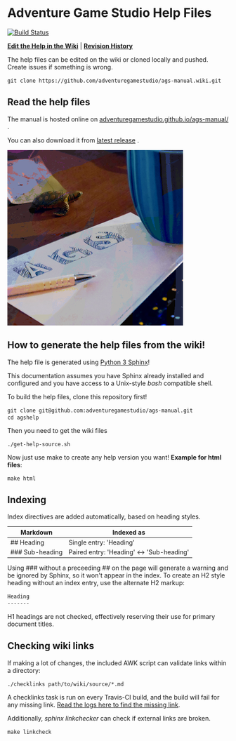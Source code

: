 # Adventure Game Studio Help Files

[![Build Status](https://travis-ci.org/adventuregamestudio/ags-manual.svg?branch=master)](https://travis-ci.org/adventuregamestudio/ags-manual)

[**Edit the Help in the Wiki**](https://github.com/adventuregamestudio/ags-manual/wiki) | [**Revision History**](https://github.com/adventuregamestudio/ags-manual/wiki/_history)

The help files can be edited on the wiki or cloned locally and pushed. Create issues if something is wrong.

    git clone https://github.com/adventuregamestudio/ags-manual.wiki.git

## Read the help files

The manual is hosted online on [adventuregamestudio.github.io/ags-manual/](https://adventuregamestudio.github.io/ags-manual) .

You can also download it from [latest release](https://github.com/adventuregamestudio/ags-manual/releases/latest) .

![](ags-manual-readme.png)

## How to generate the help files from the wiki!

The help file is generated using [Python 3 Sphinx](http://www.sphinx-doc.org/en/master/)!

This documentation assumes you have Sphinx already installed and configured and you have access to a Unix-style *bash* compatible shell.

To build the help files, clone this repository first!

    git clone git@github.com:adventuregamestudio/ags-manual.git
    cd agshelp

Then you need to get the wiki files

    ./get-help-source.sh

Now just use make to create any help version you want! **Example for html files**:

    make html

## Indexing

Index directives are added automatically, based on heading styles.

Markdown | Indexed as
--- | ---
\#\# Heading | Single entry: 'Heading'
\#\#\# Sub-heading | Paired entry: 'Heading' <-> 'Sub-heading'

Using \#\#\# without a preceeding \#\# on the page will generate a warning and be ignored by Sphinx, so it won't appear in the index. To create an H2 style heading without an index entry, use the alternate H2 markup:

    Heading
    -------
    
H1 headings are not checked, effectively reserving their use for primary document titles.

## Checking wiki links

If making a lot of changes, the included AWK script can validate links within a directory:

    ./checklinks path/to/wiki/source/*.md

A checklinks task is run on every Travis-CI build, and the build will fail for any missing link. [Read the logs here to find the missing link](https://travis-ci.org/adventuregamestudio/ags-manual).

Additionally, *sphinx linkchecker* can check if external links are broken.

    make linkcheck
